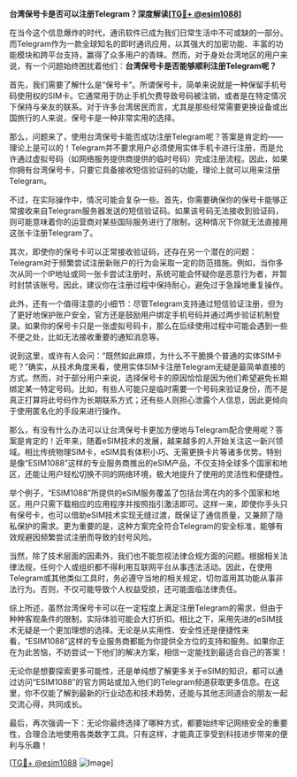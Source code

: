 **台湾保号卡是否可以注册Telegram？深度解读[[TG💪+ @esim1088](https://t.me/s/esim1088)]**

在当今这个信息爆炸的时代，通讯软件已成为我们日常生活中不可或缺的一部分。而Telegram作为一款全球知名的即时通讯应用，以其强大的加密功能、丰富的功能模块和跨平台支持，赢得了众多用户的青睐。然而，对于身处台湾地区的用户来说，有一个问题始终困扰着他们：**台湾保号卡是否能够顺利注册Telegram呢？**

首先，我们需要了解什么是“保号卡”。所谓保号卡，简单来说就是一种保留手机号码使用权的SIM卡。它通常用于防止手机欠费导致号码被注销，或者是在特定情况下保持与亲友的联系。对于许多台湾居民而言，尤其是那些经常需要更换设备或出国旅行的人来说，保号卡是一种非常实用的选择。

那么，问题来了，使用台湾保号卡能否成功注册Telegram呢？答案是肯定的——理论上是可以的！Telegram并不要求用户必须使用实体手机卡进行注册，而是允许通过虚拟号码（如网络服务提供商提供的临时号码）完成注册流程。因此，如果你拥有台湾保号卡，只要它具备接收短信验证码的功能，理论上就可以用来注册Telegram。

不过，在实际操作中，情况可能会复杂一些。首先，你需要确保你的保号卡能够正常接收来自Telegram服务器发送的短信验证码。如果该号码无法接收到验证码，则可能意味着你的运营商对某些国际服务进行了限制，这种情况下你就无法直接用这张卡注册Telegram了。

其次，即使你的保号卡可以正常接收验证码，还存在另一个潜在的问题：Telegram对于频繁尝试注册新账户的行为会采取一定的防范措施。例如，当你多次从同一个IP地址或同一张卡尝试注册时，系统可能会怀疑你是恶意行为者，并暂时封禁该账号。因此，建议你在注册过程中保持耐心，避免过于急躁地重复操作。

此外，还有一个值得注意的小细节：尽管Telegram支持通过短信验证注册，但为了更好地保护账户安全，官方还是鼓励用户绑定手机号码并通过两步验证机制登录。如果你的保号卡只是一张虚拟号码卡，那么在后续使用过程中可能会遇到一些不便之处，比如无法接收重要的通知消息等。

说到这里，或许有人会问：“既然如此麻烦，为什么不干脆换个普通的实体SIM卡呢？”确实，从技术角度来看，使用实体SIM卡注册Telegram无疑是最简单直接的方式。然而，对于部分用户来说，选择保号卡的原因恰恰是因为他们希望避免长期绑定某一特定号码。比如，有些人可能只是临时需要一个号码来验证身份，而不是真正打算将此号码作为长期联系方式；还有些人则担心泄露个人信息，因此更倾向于使用匿名化的手段来进行操作。

那么，有没有什么办法可以让台湾保号卡更加方便地与Telegram配合使用呢？答案是肯定的！近年来，随着eSIM技术的发展，越来越多的人开始关注这一新兴领域。相比传统物理SIM卡，eSIM具有体积小巧、无需更换卡片等诸多优势。特别是像“ESIM1088”这样的专业服务商推出的eSIM产品，不仅支持全球多个国家和地区，还能让用户轻松切换不同的网络环境，极大地提升了使用的灵活性和便捷性。

举个例子，“ESIM1088”所提供的eSIM服务覆盖了包括台湾在内的多个国家和地区，用户只需下载相应的应用程序并按照指引激活即可。这样一来，即使你手头只有保号卡，也可以借助eSIM技术实现无缝过渡，既保证了通信质量，又兼顾了隐私保护的需求。更为重要的是，这种方案完全符合Telegram的安全标准，能够有效规避因频繁尝试注册而导致的封号风险。

当然，除了技术层面的因素外，我们也不能忽视法律合规方面的问题。根据相关法律法规，任何个人或组织都不得利用互联网平台从事违法活动。因此，在使用Telegram或其他类似工具时，务必遵守当地的相关规定，切勿滥用其功能从事非法行为。否则，不仅可能导致个人权益受损，还可能面临法律责任。

综上所述，虽然台湾保号卡可以在一定程度上满足注册Telegram的需求，但由于种种客观条件的限制，实际体验可能会大打折扣。相比之下，采用先进的eSIM技术无疑是一个更加理想的选择。无论是从实用性、安全性还是便捷性来看，“ESIM1088”这样的专业服务商都能为你提供全方位的支持和服务。如果你正在为此苦恼，不妨尝试一下他们的解决方案，相信一定能找到最适合自己的答案！

无论你是想要探索更多可能性，还是单纯想了解更多关于eSIM的知识，都可以通过访问“ESIM1088”的官方网站或加入他们的Telegram频道获取更多信息。在这里，你不仅能了解到最新的行业动态和技术趋势，还能与其他志同道合的朋友一起交流心得，共同成长。

最后，再次强调一下：无论你最终选择了哪种方式，都要始终牢记网络安全的重要性，合理合法地使用各类数字工具。只有这样，才能真正享受到科技进步带来的便利与乐趣！

[[TG💪+ @esim1088](https://t.me/s/esim1088) ![Image](https://i.postimg.cc/4NQfJmqS/Snipaste-2025-05-13-00-14-12.png)]